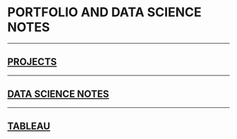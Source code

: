 # PORTFOLIO AND DATA SCIENCE NOTES

---

## [PROJECTS](projects)

---

## [DATA SCIENCE NOTES](python_ds_notes)

---

## [TABLEAU](tableau)

